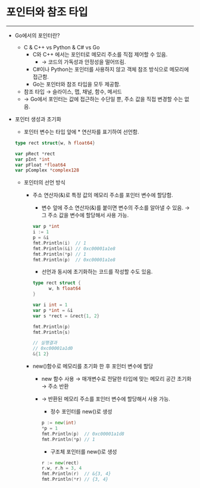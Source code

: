 # 포인터와 참조 타입

------

- Go에서의 포인터란?

  - C & C++ vs Python & C# vs Go
    - C와 C++ 에서는 포인터로 메모리 주소를 직접 제어할 수 있음.
      - → 코드의 가독성과 안정성을 떨어뜨림.
    - C#이나 Python는 포인터를 사용하지 않고 객체 참조 방식으로 메모리에 접근함.
    - Go는 포인터와 참조 타입을 모두 제공함.
  - 참조 타입 → 슬라이스, 맵, 채널, 함수, 메서드
  - → Go에서 포인터는 값에 접근하는 수단일 뿐, 주소 값을 직접 변경할 수는 없음.

- 포인터 생성과 초기화

  - 포인터 변수는 타입 앞에 * 연산자를 표기하여 선언함.

  ```go
  type rect struct{w, h float64}
  
  var pRect *rect
  var pInt *int
  var pFloat *float64
  var pComplex *complex128
  ```

  - 포인터의 선언 방식

    - 주소 연산자(&)로 특정 값의 메모리 주소를 포인터 변수에 할당함.

      - 변수 앞에 주소 연산자(&)를 붙이면 변수의 주소를 알아낼 수 있음. → 그 주소 값을 변수에 할당해서 사용 가능.

      ```go
      var p *int
      i := 1
      p = &i
      fmt.Println(i)  // 1
      fmt.Println(&i) // 0xc00001a1e8
      fmt.Println(*p) // 1
      fmt.Println(p)  // 0xc00001a1e8
      ```

      - 선언과 동시에 초기화하는 코드를 작성할 수도 있음.

      ```go
      type rect struct {
      		w, h float64
      }
      
      var i int = 1
      var p *int = &i
      var s *rect = &rect{1, 2}
      
      fmt.Println(p)
      fmt.Println{s)
      
      // 실행결과
      // 0xc00001a1d0
      &{1 2}
      ```

    - new()함수로 메모리를 초기화 한 후 포인터 변수에 할당

      - new 함수 사용 → 매개변수로 전달한 타입에 맞는 메모리 공간 초기화 → 주소 반환

      - → 반환된 메모리 주소를 포인터 변수에 할당해서 사용 가능.

        - 정수 포인터를 new()로 생성

        ```go
        p := new(int)
        *p = 1
        fmt.Println(p)  // 0xc00001a1d8
        fmt.Println(*p) // 1
        ```

        - 구조체 포인터를 new()로 생성

        ```go
        r := new(rect)
        r.w, r.h = 3, 4
        fmt.Println(r)  // &{3, 4}
        fmt.Println(*r) // {3, 4}
        ```